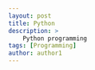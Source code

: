 ```yaml
---
layout: post
title: Python
description: >
    Python programming
tags: [Programming]
author: author1
---
```


